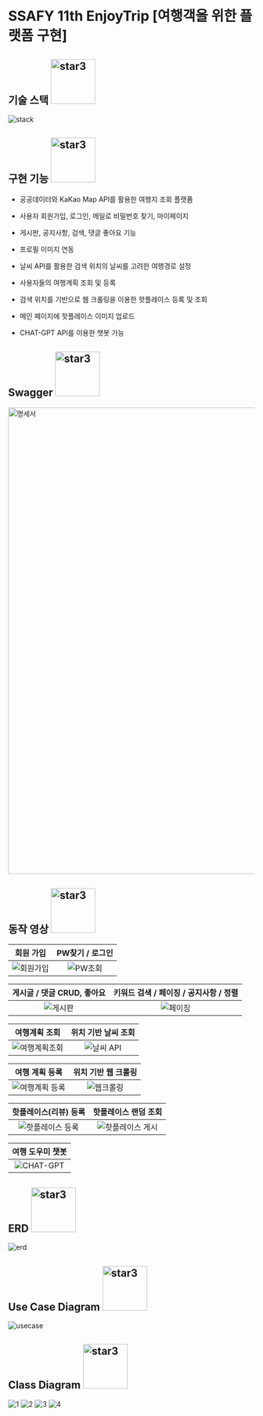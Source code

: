 # SSAFY 11th EnjoyTrip [여행객을 위한 플랫폼 구현]

## 기술 스택 <img width="91" alt="star3" src="https://user-images.githubusercontent.com/78655692/151471989-9e21d7a8-a7b6-44b0-b598-2bb204b56b00.png">


![stack](https://github.com/dbdbais/SSAFY_TripProject/assets/99540674/69882e68-80f5-4fb8-9e26-23dc8ddf5d92)


## 구현 기능 <img width="91" alt="star3" src="https://user-images.githubusercontent.com/78655692/151471989-9e21d7a8-a7b6-44b0-b598-2bb204b56b00.png"> 

- 공공데이터와 KaKao Map API를 활용한 여행지 조회 플랫폼

- 사용자 회원가입, 로그인, 메일로 비밀번호 찾기, 마이페이지

- 게시판, 공지사항, 검색, 댓글 좋아요 기능
  
- 프로필 이미지 연동
  
- 날씨 API를 활용한 검색 위치의 날씨를 고려한 여행경로 설정
  
- 사용자들의 여행계획 조회 및 등록
  
- 검색 위치를 기반으로 웹 크롤링을 이용한 핫플레이스 등록 및 조회
  
- 메인 페이지에 핫플레이스 이미지 업로드

- CHAT-GPT API를 이용한 챗봇 가능

## Swagger <img width="91" alt="star3" src="https://user-images.githubusercontent.com/78655692/151471989-9e21d7a8-a7b6-44b0-b598-2bb204b56b00.png"> 
<img width="951" alt="명세서" src="https://github.com/dbdbais/SSAFY_TripProject/assets/99540674/27a8d69f-6d2c-4513-bb37-3fa8c06de999">

## 동작 영상 <img width="91" alt="star3" src="https://user-images.githubusercontent.com/78655692/151471989-9e21d7a8-a7b6-44b0-b598-2bb204b56b00.png"> 



|회원 가입| PW찾기 / 로그인|
|:---:|:---:|
|![회원가입](https://github.com/dbdbais/SSAFY_TripProject/assets/99540674/6e64cdf3-4812-4229-a739-e7a1b8fd0ccd)|![PW조회](https://github.com/dbdbais/SSAFY_TripProject/assets/99540674/9e94dc60-14a7-4c6d-8595-c1642f8e60fe)|

|게시글 / 댓글 CRUD, 좋아요|키워드 검색 / 페이징 / 공지사항 / 정렬 |
|:---:|:---:|
![게시판](https://github.com/dbdbais/SSAFY_TripProject/assets/99540674/fe0d8aca-7f39-4d6d-8536-cf0c7691f3d6)|![페이징](https://github.com/dbdbais/SSAFY_TripProject/assets/99540674/5235ec4f-bd39-4de7-a334-ce770f21e876)

|여행계획 조회|위치 기반 날씨 조회|
|:---:|:---:|
|![여행계획조회](https://github.com/dbdbais/SSAFY_TripProject/assets/99540674/8f6ef769-be9a-4cd9-83ea-71d7e84d58c6)|![날씨 API](https://github.com/dbdbais/SSAFY_TripProject/assets/99540674/60a1beb1-97c1-4421-a37b-85e53a366ab7)|

|여행 계획 등록|위치 기반 웹 크롤링 |
|:---:|:---:|
|![여행계획 등록](https://github.com/dbdbais/SSAFY_TripProject/assets/99540674/66b98102-fabe-47fa-9621-50c9fc673e16)|![웹크롤링](https://github.com/dbdbais/SSAFY_TripProject/assets/99540674/ab2e01b3-6deb-4ee9-ae71-446460636b5d)|

|핫플레이스(리뷰) 등록|핫플레이스 랜덤 조회|
|:---:|:---:|
|![핫플레이스 등록](https://github.com/dbdbais/SSAFY_TripProject/assets/99540674/457e28f2-291f-49aa-b032-4e43bb212510)|![핫플레이스 게시](https://github.com/dbdbais/SSAFY_TripProject/assets/99540674/481f0332-9a8a-48b7-b12b-4dae8cf80e5e)|

|여행 도우미 챗봇|
|:---:|
|![CHAT-GPT](https://github.com/dbdbais/SSAFY_TripProject/assets/99540674/b0174f8b-8117-49d2-8656-82f90338a98e)|


## ERD <img width="91" alt="star3" src="https://user-images.githubusercontent.com/78655692/151471989-9e21d7a8-a7b6-44b0-b598-2bb204b56b00.png"> 

![erd](https://github.com/dbdbais/SSAFY_TripProject/assets/99540674/273bb91f-bdd5-4b08-87d3-5e1c64fca2ff)


## Use Case Diagram <img width="91" alt="star3" src="https://user-images.githubusercontent.com/78655692/151471989-9e21d7a8-a7b6-44b0-b598-2bb204b56b00.png"> 

![usecase](https://github.com/dbdbais/SSAFY_TripProject/assets/99540674/86bac48f-e933-4d3a-acc7-15a976886598)


## Class Diagram <img width="91" alt="star3" src="https://user-images.githubusercontent.com/78655692/151471989-9e21d7a8-a7b6-44b0-b598-2bb204b56b00.png"> 

![1](https://github.com/dbdbais/SSAFY_TripProject/assets/99540674/94fc169c-0d70-40a7-b90e-9c4f24a66b1a)
![2](https://github.com/dbdbais/SSAFY_TripProject/assets/99540674/1436d30a-96fb-44ee-b009-2a2338089cc1)
![3](https://github.com/dbdbais/SSAFY_TripProject/assets/99540674/cdadd23b-5c61-4f9a-b196-ab3d6042ee11)
![4](https://github.com/dbdbais/SSAFY_TripProject/assets/99540674/08399228-2598-41cd-b3a0-423156cf11ca)

